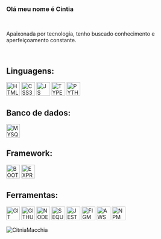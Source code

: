 <h3> Olá meu nome é Cintia</h3> <br/>
<p>Apaixonada por tecnologia, tenho buscado conhecimento e aperfeiçoamento constante.</p>
<br/>
<h2>Linguagens:</h2>
<div>
 <img src="https://cdn.jsdelivr.net/gh/devicons/devicon/icons/html5/html5-original.svg" alt="HTML5" width="36" height="36" />
   <img src="https://cdn.jsdelivr.net/gh/devicons/devicon/icons/css3/css3-original.svg"  alt="CSS3" width="36" height="36"/>
   <img src="https://cdn.jsdelivr.net/gh/devicons/devicon/icons/javascript/javascript-original.svg" alt="JS" width="36" height="36" />
  <img src="https://cdn.jsdelivr.net/gh/devicons/devicon/icons/typescript/typescript-original.svg" alt="TYPESCRIPT" width="36" height="36"/>
    <img src="https://cdn.jsdelivr.net/gh/devicons/devicon@latest/icons/python/python-original.svg" alt="PYTHON" width="36" height="36"/>
       </div>
  <h2>Banco de dados:</h2>
   <img src="https://cdn.jsdelivr.net/gh/devicons/devicon/icons/mysql/mysql-original.svg" alt="MYSQL" width="36" height="36"/>
   <h2>Framework:</h2>
   <div>
<img src="https://cdn.jsdelivr.net/gh/devicons/devicon/icons/bootstrap/bootstrap-original.svg" alt="BOOTSTRAP" width="36" height="36"  />
<img src="https://cdn.jsdelivr.net/gh/devicons/devicon/icons/express/express-original.svg" alt="EXPRESSJS" width="36" height="36" />
  </div>
 <h2>Ferramentas:</h2>
 <div>
   <img src="https://cdn.jsdelivr.net/gh/devicons/devicon/icons/git/git-original.svg" alt="GIT" width="36" height="36" />
    <img src="https://cdn.jsdelivr.net/gh/devicons/devicon/icons/github/github-original.svg" alt="GITHUB" width="36" height="36" />
    <img src="https://cdn.jsdelivr.net/gh/devicons/devicon/icons/nodejs/nodejs-original.svg" alt="NODEJS" width="36" height="36"/>
     <img src="https://cdn.jsdelivr.net/gh/devicons/devicon/icons/sequelize/sequelize-original.svg" alt="SEQUELIZE" width="36" height="36"/>
     <img src="https://cdn.jsdelivr.net/gh/devicons/devicon/icons/jest/jest-plain.svg" alt="JEST" width="36" height="36"/>   
     <img src="https://cdn.jsdelivr.net/gh/devicons/devicon/icons/figma/figma-original.svg" alt="FIGMA" width="36" height="36"/>
     <img src="https://cdn.jsdelivr.net/gh/devicons/devicon@latest/icons/amazonwebservices/amazonwebservices-original-wordmark.svg" alt="AWS" width="36" height="36"/>
   <img src="https://cdn.jsdelivr.net/gh/devicons/devicon@latest/icons/npm/npm-original-wordmark.svg" alt="NPM" width="36" height="36" />       
        </div>         
         
<p><img align="left" style="display:block;" src="https://github-readme-stats.vercel.app/api/top-langs?username=CintiaMacchia&show_icons=true&locale=en&layout=compact" alt="CitniaMacchia" /></p>
